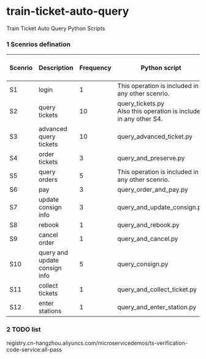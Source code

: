 # train-ticket-auto-query
Train Ticket Auto Query Python Scripts



### 1 Scenrios defination

| Scenrio | Description                   | Frequency | Python script                                                | Invocation times in script |
| ------- | ----------------------------- | --------- | ------------------------------------------------------------ | -------------------------- |
| S1      | login                         | 1         | This operation is included in any other scenrio.             | —                          |
| S2      | query tickets                 | 10        | query_tickets.py<br />Also this operation is included in any other S4. | 1000                       |
| S3      | advanced query tickets        | 10        | query_advanced_ticket.py                                     | 200                        |
| S4      | order tickets                 | 3         | query_and_preserve.py                                        | 1000                       |
| S5      | query orders                  | 5         | This operation is included in any other scenrio.             | —                          |
| S6      | pay                           | 3         | query_order_and_pay.py                                       | 1                          |
| S7      | update consign info           | 3         | query_and_update_consign.py                                  | TODO:                      |
| S8      | rebook                        | 1         | query_and_rebook.py                                          | 1                          |
| S9      | cancel order                  | 1         | query_and_cancel.py                                          | 1                          |
| S10     | query and update consign info | 5         | query_consign.py                                             | 1                          |
| S11     | collect tickets               | 1         | query_and_collect_ticket.py                                  | 1                          |
| S12     | enter stations                | 1         | query_and_enter_station.py                                   | 1                          |



### 2 TODO list



registry.cn-hangzhou.aliyuncs.com/microservicedemos/ts-verification-code-service:all-pass

